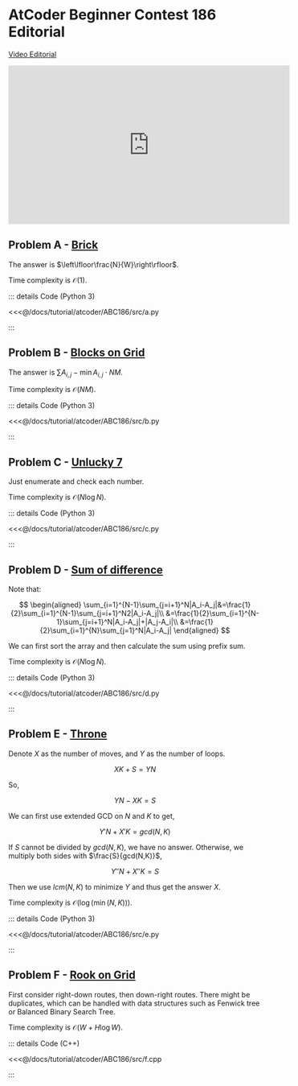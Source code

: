 # AtCoder Beginner Contest 186 Editorial

[Video Editorial](https://www.youtube.com/watch?v=gU9nK5hzBjA)

<iframe width="560" height="315" src="https://www.youtube.com/embed/gU9nK5hzBjA" frameborder="0" allow="accelerometer; autoplay; clipboard-write; encrypted-media; gyroscope; picture-in-picture" allowfullscreen></iframe>

## Problem A - [Brick](https://atcoder.jp/contests/abc186/tasks/abc186_a)

The answer is $\left\lfloor\frac{N}{W}\right\rfloor$.

Time complexity is $\mathcal{O}(1)$.

::: details Code (Python 3)

<<<@/docs/tutorial/atcoder/ABC186/src/a.py

:::

## Problem B - [Blocks on Grid](https://atcoder.jp/contests/abc186/tasks/abc186_b)

The answer is $\sum A_{i,j}-\min A_{i,j}\cdot NM$.

Time complexity is $\mathcal{O}(NM)$.

::: details Code (Python 3)

<<<@/docs/tutorial/atcoder/ABC186/src/b.py

:::

## Problem C - [Unlucky 7](https://atcoder.jp/contests/abc186/tasks/abc186_c)

Just enumerate and check each number.

Time complexity is $\mathcal{O}(N\log N)$.

::: details Code (Python 3)

<<<@/docs/tutorial/atcoder/ABC186/src/c.py

:::

## Problem D - [Sum of difference](https://atcoder.jp/contests/abc186/tasks/abc186_d)

Note that:

$$
\begin{aligned}
\sum_{i=1}^{N-1}\sum_{j=i+1}^N|A_i-A_j|&=\frac{1}{2}\sum_{i=1}^{N-1}\sum_{j=i+1}^N2|A_i-A_j|\\
&=\frac{1}{2}\sum_{i=1}^{N-1}\sum_{j=i+1}^N|A_i-A_j|+|A_j-A_i|\\
&=\frac{1}{2}\sum_{i=1}^{N}\sum_{j=1}^N|A_i-A_j|
\end{aligned}
$$

We can first sort the array and then calculate the sum using prefix sum.

Time complexity is $\mathcal{O}(N\log N)$.

::: details Code (Python 3)

<<<@/docs/tutorial/atcoder/ABC186/src/d.py

:::

## Problem E - [Throne](https://atcoder.jp/contests/abc186/tasks/abc186_e)

Denote $X$ as the number of moves, and $Y$ as the number of loops.

$$
XK+S=YN
$$

So,

$$
YN-XK=S
$$

We can first use extended GCD on $N$ and $K$ to get,

$$
Y'N+X'K=gcd(N,K)
$$

If $S$ cannot be divided by $gcd(N,K)$, we have no answer. Otherwise, we multiply both sides with $\frac{S}{gcd(N,K)}$,

$$
Y''N+X''K=S
$$

Then we use $lcm(N,K)$ to minimize $Y$ and thus get the answer $X$.

Time complexity is $\mathcal{O}(\log(\min(N,K)))$.

::: details Code (Python 3)

<<<@/docs/tutorial/atcoder/ABC186/src/e.py

:::

## Problem F - [Rook on Grid](https://atcoder.jp/contests/abc186/tasks/abc186_f)

First consider right-down routes, then down-right routes. There might be duplicates, which can be handled with data structures such as Fenwick tree or Balanced Binary Search Tree.

Time complexity is $\mathcal{O}(W+H\log W)$.

::: details Code (C++)

<<<@/docs/tutorial/atcoder/ABC186/src/f.cpp

:::

<Utterances />
